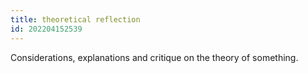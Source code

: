 ```yaml
---
title: theoretical reflection
id: 202204152539
---
```


Considerations, explanations and critique on the theory of something.
